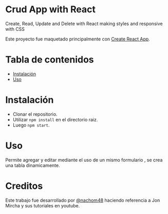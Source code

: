 # Crud App with React

Create, Read, Update and Delete with React making styles and responsive with CSS 




Este proyecto fue maquetado principalmente con [Create React App](https://github.com/facebook/create-react-app). 

# Tabla de contenidos

- [Instalación](#Instalación)
- [Uso](#Uso)


# Instalación 

- Clonar el repositorio.
- Utilizar `npm install` en el directorio raiz.
- Luego `npm start`.



# Uso
Permite agregar y editar mediante el uso de un mismo formulario , se crea una tabla dinamicamente.




# Creditos

Este trabajo fue desarrollado por [@nachom48](https://github.com/nachom48) haciendo referencia a Jon Mircha y sus tutoriales en youtube.
